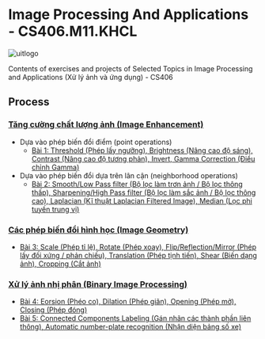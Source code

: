 # Image Processing And Applications - CS406.M11.KHCL

 ![uitlogo](https://portal.uit.edu.vn/Styles/profi/images/logo186x150.png)

Contents of exercises and projects of Selected Topics in Image Processing and Applications (Xử lý ảnh và ứng dụng) - CS406

## Process
### [Tăng cường chất lượng ảnh (Image Enhancement)](https://github.com/ndtuan10/Image-Processing-And-Applications_CS406.M11.KHCL/tree/main/BaiTap/Image_Enhancement)
- Dựa vào phép biến đổi điểm (point operations)
  - [Bài 1: Threshold (Phép lấy ngưỡng), Brightness (Nâng cao độ sáng), Contrast (Nâng cao độ tương phản), Invert, Gamma Correction (Điều chỉnh Gamma)](https://github.com/ndtuan10/Image-Processing-And-Applications_CS406.M11.KHCL/blob/main/BaiTap/Image_Enhancement/BaiTap1:%20(Threshold%2C%20Contrast%2C%20Brightness%2C%20Invert%2C%20Gamma_Correction).ipynb)
- Dựa vào phép biến đổi dựa trên lân cận (neighborhood operations)
  - [Bài 2: Smooth/Low Pass filter (Bộ lọc làm trơn ảnh / Bộ lọc thông thấp), Sharpening/High Pass filter (Bộ lọc làm sắc ảnh / Bộ lọc thông cao), Laplacian (Kĩ thuật Laplacian Filtered Image), Median (Lọc phi tuyến trung vị)](https://github.com/ndtuan10/Image-Processing-And-Applications_CS406.M11.KHCL/blob/main/BaiTap/Image_Enhancement/BaiTap2:%20(Smooth%2C%20Sharpening%2C%20Laplacian%2C%20Median).ipynb)
 
### [Các phép biến đổi hình học (Image Geometry)](https://github.com/ndtuan10/Image-Processing-And-Applications_CS406.M11.KHCL/tree/main/BaiTap/Image_Geometry)
  - [Bài 3: Scale (Phép tỉ lệ), Rotate (Phép xoay), Flip/Reflection/Mirror (Phép lấy đối xứng / phản chiếu), Translation (Phép tịnh tiến), Shear (Biến dạng ảnh), Cropping (Cắt ảnh)](https://github.com/ndtuan10/Image-Processing-And-Applications_CS406.M11.KHCL/blob/main/BaiTap/Image_Geometry/BaiTap3:%20Scale%2C%20Rotate%2C%20Flip%20(Reflection)%2C%20Translation%2C%20Shear%2C%20Cropping.ipynb)

### [Xử lý ảnh nhị phân (Binary Image Processing)](https://github.com/ndtuan10/Image-Processing-And-Applications_CS406.M11.KHCL/tree/main/BaiTap/Binary_Image_Processing)
  - [Bài 4: Eorsion (Phéo co), Dilation (Phép giãn), Opening (Phép mở), Closing (Phép đóng)](https://github.com/ndtuan10/Image-Processing-And-Applications_CS406.M11.KHCL/blob/main/BaiTap/Binary_Image_Processing/BaiTap4:%20Binary%20Image%20Processing%20(Erosion%2C%20Dilation%2C%20Opening%2C%20Closing).ipynb)
  - [Bài 5: Connected Components Labeling (Gán nhãn các thành phần liên thông), Automatic number-plate recognition (Nhận diện bảng số xe)](https://github.com/ndtuan10/Image-Processing-And-Applications_CS406.M11.KHCL/blob/main/BaiTap/Binary_Image_Processing/BaiTap5:%20Binary%20Image%20Processing%20(Connected%20Component%20Labeling%2C%20Automatic%20number-plate%20recognition).ipynb)
